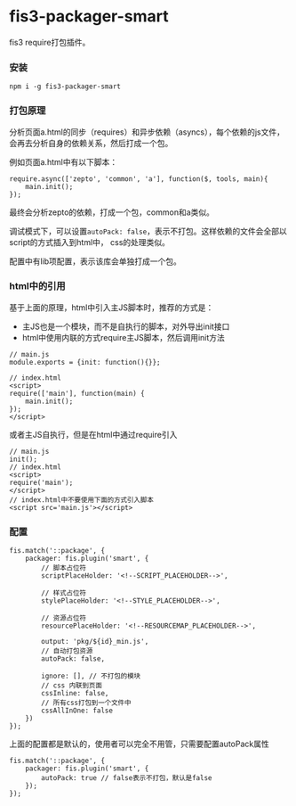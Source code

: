 # fis3-packager-smart
fis3 require打包插件。

### 安装
```
npm i -g fis3-packager-smart
```

### 打包原理
分析页面a.html的同步（requires）和异步依赖（asyncs），每个依赖的js文件，会再去分析自身的依赖关系，然后打成一个包。

例如页面a.html中有以下脚本：
```
require.async(['zepto', 'common', 'a'], function($, tools, main){
    main.init();
});
```
最终会分析zepto的依赖，打成一个包，common和a类似。

调试模式下，可以设置`autoPack: false`，表示不打包。这样依赖的文件会全部以script的方式插入到html中， css的处理类似。

配置中有lib项配置，表示该库会单独打成一个包。

### html中的引用
基于上面的原理，html中引入主JS脚本时，推荐的方式是：
+ 主JS也是一个模块，而不是自执行的脚本，对外导出init接口
+ html中使用内联的方式require主JS脚本，然后调用init方法
```
// main.js
module.exports = {init: function(){}};

// index.html
<script>
require(['main'], function(main) {
    main.init();
});
</script>
```

或者主JS自执行，但是在html中通过require引入
```
// main.js
init();
// index.html
<script>
require('main');
</script>
// index.html中不要使用下面的方式引入脚本
<script src='main.js'></script>
```

### 配置
```
fis.match('::package', {
    packager: fis.plugin('smart', {
        // 脚本占位符
        scriptPlaceHolder: '<!--SCRIPT_PLACEHOLDER-->',

        // 样式占位符
        stylePlaceHolder: '<!--STYLE_PLACEHOLDER-->',

        // 资源占位符
        resourcePlaceHolder: '<!--RESOURCEMAP_PLACEHOLDER-->',

        output: 'pkg/${id}_min.js',
        // 自动打包资源
        autoPack: false,

        ignore: [], // 不打包的模块
        // css 内联到页面
        cssInline: false,
        // 所有css打包到一个文件中
        cssAllInOne: false
    })
});
```

上面的配置都是默认的，使用者可以完全不用管，只需要配置autoPack属性
```
fis.match('::package', {
    packager: fis.plugin('smart', {
        autoPack: true // false表示不打包，默认是false
    });
});
```
